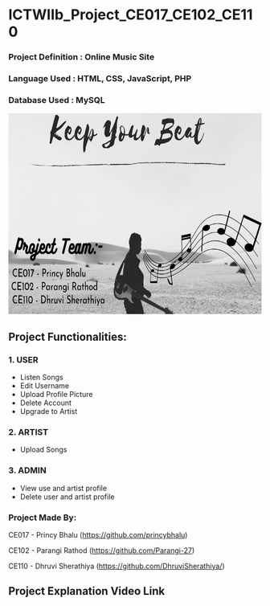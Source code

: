 # ICTWIIb_Project_CE017_CE102_CE110

### Project Definition : Online Music Site 

### Language Used      : HTML, CSS, JavaScript, PHP

### Database Used      : MySQL

<img src="img/Introduction.png" width="1200" height="400">

## Project Functionalities:
### 1. USER
- Listen Songs
- Edit Username
- Upload Profile Picture
- Delete Account
- Upgrade to Artist
### 2. ARTIST
- Upload Songs
### 3. ADMIN
- View use and artist profile
- Delete user and artist profile
### Project Made By:

CE017 - Princy Bhalu (https://github.com/princybhalu)

CE102 - Parangi Rathod (https://github.com/Parangi-27)

CE110 - Dhruvi Sherathiya (https://github.com/DhruviSherathiya/)

## Project Explanation Video Link
